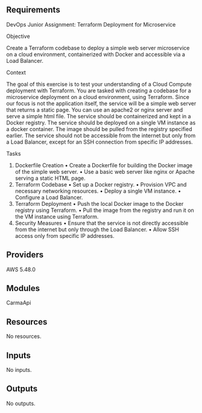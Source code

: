 <!-- BEGIN_TF_DOCS -->
## Requirements

DevOps Junior Assignment: Terraform Deployment for Microservice

Objective

Create a Terraform codebase to deploy a simple web server microservice on a cloud environment,
containerized with Docker and accessible via a Load Balancer.

Context

The goal of this exercise is to test your understanding of a Cloud Compute deployment with Terraform.
You are tasked with creating a codebase for a microservice deployment on a cloud environment, using
Terraform.
Since our focus is not the application itself, the service will be a simple web server that returns a static
page. You can use an apache2 or nginx server and serve a simple html file.
The service should be containerized and kept in a Docker registry.
The service should be deployed on a single VM instance as a docker container. The image should be
pulled from the registry specified earlier.
The service should not be accessible from the internet but only from a Load Balancer, except for an SSH
connection from specific IP addresses.

Tasks

1. Dockerfile Creation
• Create a Dockerfile for building the Docker image of the simple web server.
• Use a basic web server like nginx or Apache serving a static HTML page.
2. Terraform Codebase
• Set up a Docker registry.
• Provision VPC and necessary networking resources.
• Deploy a single VM instance.
• Configure a Load Balancer.
3. Terraform Deployment
• Push the local Docker image to the Docker registry using Terraform.
• Pull the image from the registry and run it on the VM instance using Terraform.
4. Security Measures
• Ensure that the service is not directly accessible from the internet but only through
the Load Balancer.
• Allow SSH access only from specific IP addresses.
## Providers

AWS 5.48.0

## Modules

CarmaApi

## Resources

No resources.

## Inputs

No inputs.

## Outputs

No outputs.
<!-- END_TF_DOCS -->
